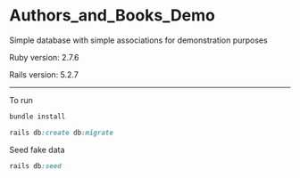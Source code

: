 # Authors_and_Books_Demo
Simple database with simple associations for demonstration purposes

<p>Ruby version: 2.7.6</p>
<p>Rails version: 5.2.7</p>

---

To run

```ruby
bundle install

```

```ruby
rails db:create db:migrate

```

Seed fake data

```ruby
rails db:seed

```
